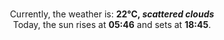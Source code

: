 <p  align="center"><br/>Currently, the weather is: <b> 22°C, <i>scattered clouds</i></b></br>Today, the sun rises at <b>05:46</b> and sets at <b>18:45</b>.</p>